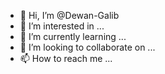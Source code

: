 - 👋 Hi, I’m @Dewan-Galib
- 👀 I’m interested in ...
- 🌱 I’m currently learning ...
- 💞️ I’m looking to collaborate on ...
- 📫 How to reach me ...

<!---
Dewan-Galib/Dewan-Galib is a ✨ special ✨ repository because its `README.md` (this file) appears on your GitHub profile.
You can click the Preview link to take a look at your changes.
--->
